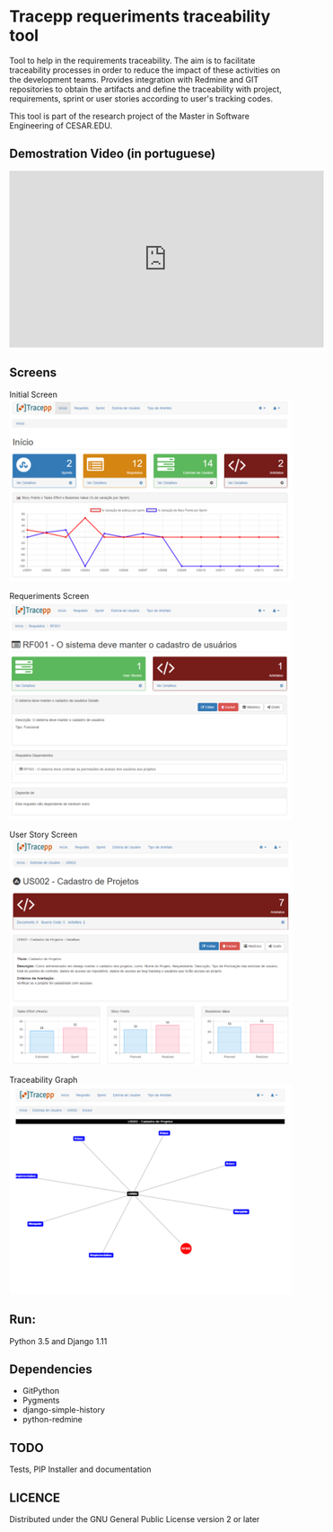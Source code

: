 <H1>Tracepp requeriments traceability tool</H1>
<p>Tool to help in the requirements traceability. The aim is to facilitate traceability
processes in order to reduce the impact of these activities on the development teams.
Provides integration with Redmine and GIT repositories to obtain the artifacts and define the traceability with project, requirements,
sprint or user stories according to user's tracking codes.
</p>
<P>This tool is part of the research project of the Master in Software Engineering of CESAR.EDU.</P>
<h2>Demostration Video (in portuguese)</h2>
<iframe width="560" height="315" src="https://www.youtube.com/embed/INuXwxPP9rM" frameborder="0" allowfullscreen></iframe>
<h2>Screens</h2>
<P>Initial Screen
<img src="screens/screen1.png"></p>
<p>Requeriments Screen<img src="screens/screen2.png"></p>
<p>User Story Screen<img src="screens/screen3.png"></p>
<p>Traceability Graph<img src="screens/screen4.png"></p>


<h2>Run:</h2>
<p>Python 3.5 and Django 1.11</p>

<h2>Dependencies</h2>
<ul>
<li>GitPython</li>
<li>Pygments</li>
<li>django-simple-history</li>
<li>python-redmine</li>
</ul>

<h2>TODO</h2>
<p>Tests,  PIP Installer and documentation</p>

<h2>LICENCE</h2>
<p>Distributed under the GNU General Public License version 2 or later</p>